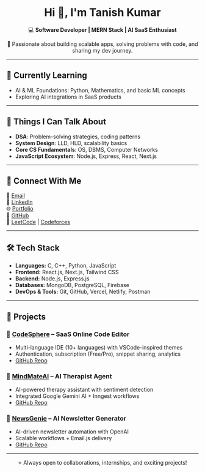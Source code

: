 <div align="center">

# Hi 👋, I'm Tanish Kumar  

💻 **Software Developer | MERN Stack | AI SaaS Enthusiast**  

🚀 Passionate about building scalable apps, solving problems with code, and sharing my dev journey.  

</div>

---

## 🌱 Currently Learning  
- AI & ML Foundations: Python, Mathematics, and basic ML concepts  
- Exploring AI integrations in SaaS products  

---

## 💬 Things I Can Talk About  
- **DSA**: Problem-solving strategies, coding patterns  
- **System Design**: LLD, HLD, scalability basics  
- **Core CS Fundamentals**: OS, DBMS, Computer Networks  
- **JavaScript Ecosystem**: Node.js, Express, React, Next.js  

---

## 🔗 Connect With Me  
📧 [Email](mailto:tanish.kumar.works@gmail.com)  
💼 [LinkedIn](https://linkedin.com/in/tanish29)  
🌐 [Portfolio](https://tanishdev.vercel.app)  
🐙 [GitHub](https://github.com/TanishKumarDev)  
🧩 [LeetCode](https://leetcode.com/u/tanish2_9/) | [Codeforces](https://codeforces.com/profile/tanish2992002)  

---

## 🛠️ Tech Stack  
- **Languages:** C, C++, Python, JavaScript  
- **Frontend:** React.js, Next.js, Tailwind CSS  
- **Backend:** Node.js, Express.js  
- **Databases:** MongoDB, PostgreSQL, Firebase  
- **DevOps & Tools:** Git, GitHub, Vercel, Netlify, Postman  

---

## 🚀 Projects  

### 🔹 [CodeSphere](https://codesphere.vercel.app) – SaaS Online Code Editor  
- Multi-language IDE (10+ languages) with VSCode-inspired themes  
- Authentication, subscription (Free/Pro), snippet sharing, analytics  
- [GitHub Repo](https://github.com/TanishKumarDev/codesphere)  

### 🔹 [MindMateAI](https://mindmateai.vercel.app) – AI Therapist Agent  
- AI-powered therapy assistant with sentiment detection  
- Integrated Google Gemini AI + Inngest workflows  
- [GitHub Repo](https://github.com/TanishKumarDev/mindmateai)  

### 🔹 [NewsGenie](https://newsgenie.vercel.app) – AI Newsletter Generator  
- AI-driven newsletter automation with OpenAI  
- Scalable workflows + Email.js delivery  
- [GitHub Repo](https://github.com/TanishKumarDev/newsgenie)  

---

<div align="center">
⭐️ Always open to collaborations, internships, and exciting projects!
</div>
